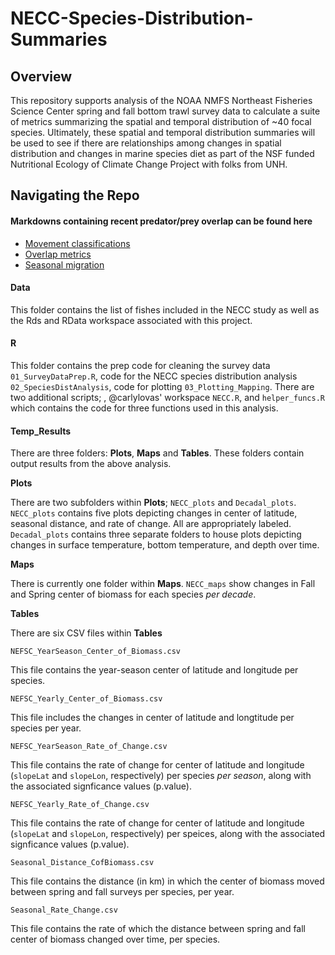 # NECC-Species-Distribution-Summaries

## Overview

This repository supports analysis of the NOAA NMFS Northeast Fisheries Science Center spring and fall bottom trawl survey data to calculate a suite of metrics summarizing the spatial and temporal distribution of \~40 focal species. Ultimately, these spatial and temporal distribution summaries will be used to see if there are relationships among changes in spatial distribution and changes in marine species diet as part of the NSF funded Nutritional Ecology of Climate Change Project with folks from UNH.

## Navigating the Repo

#### Markdowns containing recent predator/prey overlap can be found here

-   [Movement classifications](https://carlylovas.github.io/NECC-Species-Distribution-Summaries/R/Continuing%20work%20scripts/movement.html)
-   [Overlap metrics](https://carlylovas.github.io/NECC-Species-Distribution-Summaries/R/Continuing%20work%20scripts/overlap.html)
-   [Seasonal migration](https://carlylovas.github.io/NECC-Species-Distribution-Summaries/R/Continuing%20work%20scripts/seasonal_migration.html)

#### Data

This folder contains the list of fishes included in the NECC study as well as the Rds and RData workspace associated with this project.

#### R

This folder contains the prep code for cleaning the survey data `01_SurveyDataPrep.R`, code for the NECC species distribution analysis `02_SpeciesDistAnalysis`, code for plotting `03_Plotting_Mapping`. There are two additional scripts; , @carlylovas' workspace `NECC.R`, and `helper_funcs.R` which contains the code for three functions used in this analysis.

#### Temp_Results

There are three folders: **Plots**, **Maps** and **Tables**. These folders contain output results from the above analysis.

**Plots**

There are two subfolders within **Plots**; `NECC_plots` and `Decadal_plots`. `NECC_plots` contains five plots depicting changes in center of latitude, seasonal distance, and rate of change. All are appropriately labeled. `Decadal_plots` contains three separate folders to house plots depicting changes in surface temperature, bottom temperature, and depth over time.

**Maps**

There is currently one folder within **Maps**. `NECC_maps` show changes in Fall and Spring center of biomass for each species *per decade*.

**Tables**

There are six CSV files within **Tables**

`NEFSC_YearSeason_Center_of_Biomass.csv`

This file contains the year-season center of latitude and longitude per species.

`NEFSC_Yearly_Center_of_Biomass.csv`

This file includes the changes in center of latitude and longtitude per species per year.

`NEFSC_YearSeason_Rate_of_Change.csv`

This file contains the rate of change for center of latitude and longitude (`slopeLat` and `slopeLon`, respectively) per species *per season*, along with the associated signficance values (p.value).

`NEFSC_Yearly_Rate_of_Change.csv`

This file contains the rate of change for center of latitude and longitude (`slopeLat` and `slopeLon`, respectively) per speices, along with the associated signficance values (p.value).

`Seasonal_Distance_CofBiomass.csv`

This file contains the distance (in km) in which the center of biomass moved between spring and fall surveys per species, per year.

`Seasonal_Rate_Change.csv`

This file contains the rate of which the distance between spring and fall center of biomass changed over time, per species.
